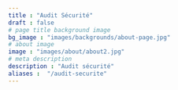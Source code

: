 ```yaml
---
title : "Audit Sécurité"
draft : false
# page title background image
bg_image : "images/backgrounds/about-page.jpg"
# about image
image : "images/about/about2.jpg"
# meta description
description : "Audit sécurité"
aliases :  "/audit-securite"
---
```

